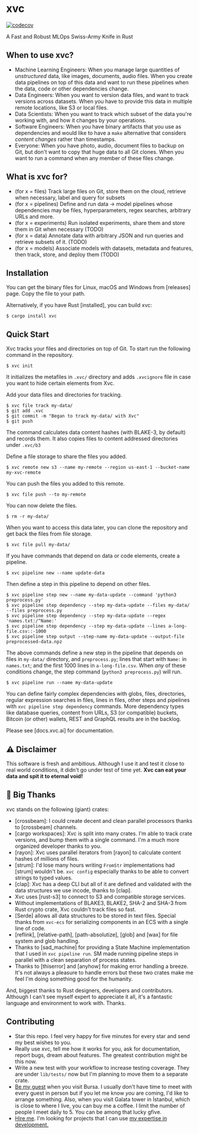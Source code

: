# xvc

[![codecov](https://codecov.io/gh/iesahin/xvc/branch/master/graph/badge.svg?token=yrcNOA4RTy)](https://codecov.io/gh/iesahin/xvc)

A Fast and Robust MLOps Swiss-Army Knife in Rust


## When to use xvc?

- Machine Learning Engineers: When you manage large quantities of *unstructured* data, like images, documents, audio files. When you create data pipelines on top of this data and want to run these pipelines when the data, code or other dependencies change. 
- Data Engineers: When you want to version data files, and want to track versions across datasets. When you have to provide this data in multiple remote locations, like S3 or local files. 
- Data Scientists: When you want to track which subset of the data you're working with, and how it changes by your operations. 
- Software Engineers: When you have binary artifacts that you use as dependencies and would like to have a `make` alternative that considers *content changes* rather than timestamps. 
- Everyone: When you have photo, audio, document files to backup on Git, but don't want to copy that huge data to all Git clones. When you want to run a command when any member of these files change. 

## What is xvc for?

- (for x = files) Track large files on Git, store them on the cloud, retrieve when necessary, label
   and query for subsets 
- (for x = pipelines) Define and run data -> model pipelines whose dependencies may be files,
   hyperparameters, regex searches, arbitrary URLs and more.
- (for x = experiments) Run isolated experiments, share them and store them in Git when necessary (TODO)
- (for x = data) Annotate data with arbitrary JSON and run queries and retrieve subsets of it.  (TODO)
- (for x = models) Associate models with datasets, metadata and features, then track, store, and deploy them (TODO)

## Installation

You can get the binary files for Linux, macOS and Windows from [releases] page. Copy the file to your path. 

Alternatively, if you have Rust [installed], you can build xvc: 

```shell
$ cargo install xvc
```

## Quick Start

Xvc tracks your files and directories on top of Git. To start run the following command in the repository.

```shell
$ xvc init
```

It initializes the metafiles in `.xvc/` directory and adds `.xvcignore` file in case you want to hide certain elements from Xvc. 

Add your data files and directories for tracking.

```shell
$ xvc file track my-data/
$ git add .xvc
$ git commit -m "Began to track my-data/ with Xvc"
$ git push
```

The command calculates data content hashes (with BLAKE-3, by default) and records them. 
It also copies files to content addressed directories under `.xvc/b3`

Define a file storage to share the files you added.

```shell
$ xvc remote new s3 --name my-remote --region us-east-1 --bucket-name my-xvc-remote
```

You can push the files you added to this remote.

```shell
$ xvc file push --to my-remote
```

You can now delete the files. 


```shell
$ rm -r my-data/
```

When you want to access this data later, you can clone the repository and get back the files from file storage. 

```shell
$ xvc file pull my-data/
```

If you have commands that depend on data or code elements, create a pipeline. 

```shell
$ xvc pipeline new --name update-data
```

Then define a step in this pipeline to depend on other files.

```shell
$ xvc pipeline step new --name my-data-update --command 'python3 preprocess.py' 
$ xvc pipeline step dependency --step my-data-update --files my-data/ --files preprocess.py
$ xvc pipeline step dependency --step my-data-update --regex 'names.txt:/^Name:'
$ xvc pipeline step dependency --step my-data-update --lines a-long-file.csv::-1000
$ xvc pipeline step output --step-name my-data-update --output-file preprocessed-data.npz
```

The above commands define a new step in the pipeline that depends on files in `my-data/` directory, and `preprocess.py`; lines that start with `Name:` in `names.txt`; and the first 1000 lines in `a-long-file.csv`. When _any_ of these conditions change, the step command (`python3 preprocess.py`) will run. 

```shell
$ xvc pipeline run --name my-data-update
```

You can define fairly complex dependencies with globs, files, directories, regular expression searches in files, lines in files, other steps and pipelines with `xvc pipeline step dependency` commands. More dependency types like database queries, content from URLs, S3 (or compatible) buckets, Bitcoin (or other) wallets, REST and GraphQL results are in the backlog. 

Please see [docs.xvc.ai] for documentation. 

## ⚠️ Disclaimer

This software is fresh and ambitious. Although I use it and test it close to real world conditions, it didn't go under test of time yet. **Xvc can eat your data and spit it to eternal void!**


## 🙏 Big Thanks

xvc stands on the following (giant) crates: 

- [crossbeam]: I could create decent and clean parallel processors thanks to [crossbeam] channels. 
- [cargo workspaces]: Xvc is split into many crates. I'm able to track crate versions, and bump them with a single command. I'm a much more organized developer thanks to you. 
- [rayon]: Xvc uses parallel iterators from [rayon] to calculate content hashes of millions of files.
- [strum]: I'd lose many hours writing `FromStr` implementations had [strum] wouldn't be. `xvc config` especially thanks to be able to convert strings to typed values. 
- [clap]: Xvc has a deep CLI but all of it are defined and validated with the data structures we use incode, thanks to [clap].
- Xvc uses [rust-s3] to connect to S3 and compatible storage services. 
- Without implementations of BLAKE3, BLAKE2, SHA-2 and SHA-3 from Rust crypto crate, Xvc couldn't track files so fast. 
- [Serde] allows all data structures to be stored in text files. Special thanks from `xvc-ecs` for serializing components in an ECS with a single line of code.
- [reflink], [relative-path], [path-absolutize], [glob] and [wax] for file system and glob handling.
- Thanks to [sad_machine] for providing a State Machine implementation that I used in `xvc pipeline run`. SM made running pipeline steps in parallel with a clean separation of process states. 
- Thanks to [thiserror] and [anyhow] for making error handling a breeze. It's not always a pleasure to handle errors but these two crates make me feel I'm doing something good for the humanity.

And, biggest thanks to Rust designers, developers and contributors. Although I can't see myself expert to appreciate it all, it's a fantastic language and environment to work with. Thanks. 

## Contributing

- Star this repo. I feel very happy for five minutes for every star and send my best wishes to you.
- Really use xvc, tell me how it works for you, ask for documentation, report bugs, dream about features. The greatest contribution might be this now. 
- Write a new test with your workflow to increase testing coverage. They are under `lib/tests/` now but I'm planning to move them to a separate crate. 
- [Be my guest](https://www.airbnb.com/users/show/3595069) when you visit Bursa. I usually don't have time to meet with every guest in person but if you let me know _you_ are coming, I'd like to arrange something. Also, when you visit Galata tower in İstanbul, which is close to where I live, you can buy me a coffee. I limit the number of people I meet daily to 5. You can be among that lucky gfive. 
- [Hire me](mailto:jobs@emresult.com). I'm looking for projects that I can use [my expertise in development.](https://emresahin.net/cv/)
